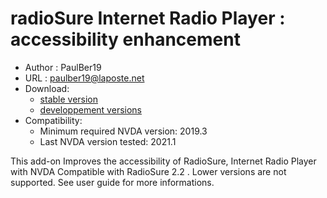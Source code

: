# radioSure Internet Radio Player : accessibility enhancement #

* Author : PaulBer19
* URL : paulber19@laposte.net
* Download:
	* [stable version][1]
	* [developpement versions][2]
* Compatibility:
	* Minimum required NVDA version: 2019.3
	* Last NVDA version tested: 2021.1

This add-on Improves the accessibility of RadioSure, Internet Radio Player with NVDA
Compatible with RadioSure 2.2 . Lower versions are not supported.
See user guide for more informations.


[1]: https://github.com/paulber007/AllMyNVDAAddons/raw/master/radioSureAccessEnhancement/radioSureAccessEnhancement-2.3.2.nvda-addon
[2]: https://github.com/paulber007/AllMyNVDAAddons/tree/master/radioSureAccessEnhancement/dev
